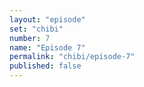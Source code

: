 ```yaml
---
layout: "episode"
set: "chibi"
number: 7
name: "Episode 7"
permalink: "chibi/episode-7"
published: false
---
```

